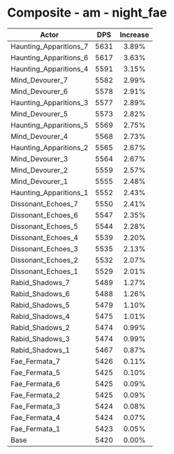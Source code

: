 # Composite - am - night_fae
| Actor | DPS | Increase |
|---|:---:|:---:|
|Haunting_Apparitions_7|5631|3.89%|
|Haunting_Apparitions_6|5617|3.63%|
|Haunting_Apparitions_4|5591|3.15%|
|Mind_Devourer_7|5582|2.99%|
|Mind_Devourer_6|5578|2.91%|
|Haunting_Apparitions_3|5577|2.89%|
|Mind_Devourer_5|5573|2.82%|
|Haunting_Apparitions_5|5569|2.75%|
|Mind_Devourer_4|5568|2.73%|
|Haunting_Apparitions_2|5565|2.67%|
|Mind_Devourer_3|5564|2.67%|
|Mind_Devourer_2|5559|2.57%|
|Mind_Devourer_1|5555|2.48%|
|Haunting_Apparitions_1|5552|2.43%|
|Dissonant_Echoes_7|5550|2.41%|
|Dissonant_Echoes_6|5547|2.35%|
|Dissonant_Echoes_5|5544|2.28%|
|Dissonant_Echoes_4|5539|2.20%|
|Dissonant_Echoes_3|5535|2.13%|
|Dissonant_Echoes_2|5532|2.07%|
|Dissonant_Echoes_1|5529|2.01%|
|Rabid_Shadows_7|5489|1.27%|
|Rabid_Shadows_6|5488|1.26%|
|Rabid_Shadows_5|5479|1.10%|
|Rabid_Shadows_4|5475|1.01%|
|Rabid_Shadows_2|5474|0.99%|
|Rabid_Shadows_3|5474|0.99%|
|Rabid_Shadows_1|5467|0.87%|
|Fae_Fermata_7|5426|0.11%|
|Fae_Fermata_5|5425|0.10%|
|Fae_Fermata_6|5425|0.09%|
|Fae_Fermata_2|5425|0.09%|
|Fae_Fermata_3|5424|0.08%|
|Fae_Fermata_4|5424|0.07%|
|Fae_Fermata_1|5423|0.05%|
|Base|5420|0.00%|
